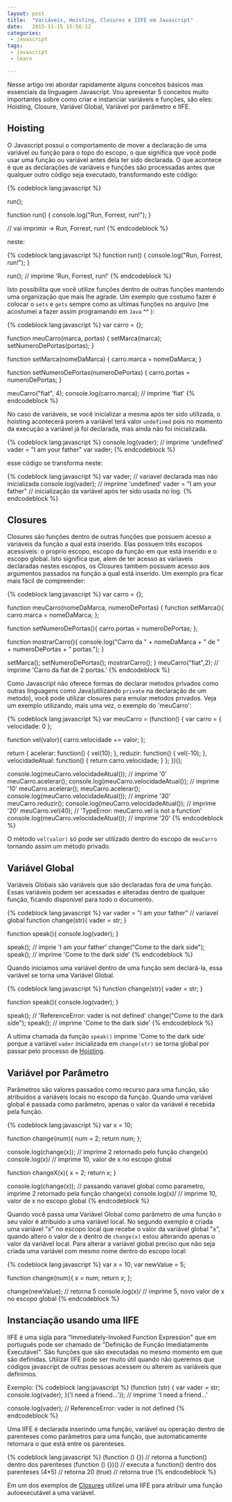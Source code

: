 ```yaml
---
layout: post
title:  "Variáveis, Hoisting, Closures e IIFE em Javascript"
date:   2015-11-15 15:56:12
categories:
 - javascript
tags:
 - javascript
 - learn

---
```

Nesse artigo irei abordar rapidamente alguns conceitos básicos mas essenciais da linguagem Javascript. Vou apresentar 5 conceitos muito importantes sobre como criar e instanciar variáveis e funções, são eles: Hoisting, Closure, Variável Global, Variável por parâmetro e IIFE.

## Hoisting

O Javascript possui o comportamento de mover a declaração de uma variável ou função para o topo do escopo, o que significa que você pode usar uma função ou variável antes dela ter sido declarada. O que acontece é que as declarações de variáveis e funções são processadas antes que qualquer outro código seja executado, transformando este código:

{% codeblock lang:javascript %}

run();

function run() {
  console.log("Run, Forrest, run!");
}

// vai imprimir -> Run, Forrest, run!
{% endcodeblock %}


neste:

{% codeblock lang:javascript %}
function run() {
  console.log("Run, Forrest, run!");
}

run(); // imprime 'Run, Forrest, run!'
{% endcodeblock %}

Isto possibilita que você utilize funções dentro de outras funções mantendo uma organização que mais lhe agrade. Um exemplo que costumo fazer é colocar o `sets` e `gets` sempre como as ultimas funções no arquivo (me acostumei a fazer assim programando em `Java` ^^ ):

{% codeblock lang:javascript %}
var carro = {};

function meuCarro(marca, portas) {
  setMarca(marca);
  setNumeroDePortas(portas);
}

function setMarca(nomeDaMarca) {
  carro.marca = nomeDaMarca;
}

function setNumeroDePortas(numeroDePortas) {
  carro.portas = numeroDePortas;
}

meuCarro("fiat", 4);
console.log(carro.marca); // imprime 'fiat'
{% endcodeblock %}

No caso de variáveis, se você inicializar a mesma após ter sido utilizada, o hoisting acontecerá porem a variável terá valor `undefined` pois no momento da execução a variável já foi declarada, mas ainda não foi inicializada.

{% codeblock lang:javascript %}
console.log(vader); // imprime 'undefined'
vader = "I am your father"
var vader;
{% endcodeblock %}

esse código se transforma neste:

{% codeblock lang:javascript %}
var vader; // variavel declarada mas não inicializada
console.log(vader); // imprime 'undefined'
vader = "I am your father" // inicialização da variável após ter sido usada no log.
{% endcodeblock %}

## Closures

Closures são funções dentro de outras funções que possuem acesso a variaveis da função a qual está inserido. Elas possuem três escopos acessiveis: o proprio escopo, escopo da função em que está inserido e o escopo global. Isto significa que, alem de ter acesso as variaveis declaradas nestes escopos, os Closures tambem possuem acesso aos argumentos passados na função a qual está inserido. Um exemplo pra ficar mais fácil de compreender:

{% codeblock lang:javascript %}
var carro = {};

function meuCarro(nomeDaMarca, numeroDePortas) {
  function setMarca(){
    carro.marca = nomeDaMarca;
  };

  function setNumeroDePortas(){
    carro.portas = numeroDePortas;
  };

  function mostrarCarro(){
    console.log("Carro da " + nomeDaMarca + " de " + numeroDePortas + " portas.");
  }

  setMarca();
  setNumeroDePortas();
  mostrarCarro();
}
meuCarro("fiat",2); // imprime 'Carro da fiat de 2 portas.'
{% endcodeblock %}

Como Javascript não oferece formas de declarar metodos privados como outras linguagens como Java(utilizando `private` na declaração de um metodo), você pode utilizar closures para emular metodos privados. Veja um exemplo utilizando, mais uma vez, o exemplo do 'meuCarro':

{% codeblock lang:javascript %}
var meuCarro = (function() {
  var carro = { velocidade: 0 };

  function vel(valor){
    carro.velocidade += valor;
  };

  return {
    acelerar: function() {
      vel(10);
    },
    reduzir: function() {
      vel(-10);
    },
    velocidadeAtual: function() {
      return carro.velocidade;
    }
  };
})();

console.log(meuCarro.velocidadeAtual()); // imprime '0'
meuCarro.acelerar();
console.log(meuCarro.velocidadeAtual()); // imprime '10'
meuCarro.acelerar();
meuCarro.acelerar();
console.log(meuCarro.velocidadeAtual()); // imprime '30'
meuCarro.reduzir();
console.log(meuCarro.velocidadeAtual()); // imprime '20'
meuCarro.vel(40); // 'TypeError: meuCarro.vel is not a function'
console.log(meuCarro.velocidadeAtual()); // imprime '20'
{% endcodeblock %}

O método `vel(valor)` só pode ser utilizado dentro do escopo de `meuCarro` tornando assim um método privado.

## Variável Global

Variáveis Globais são variáveis que são declaradas fora de uma função. Essas variáveis podem ser acessadas e alteradas dentro de qualquer função, ficando disponível para todo o documento.

{% codeblock lang:javascript %}
var vader = "I am your father" // variavel global
function change(str){
  vader = str;
}

function speak(){
  console.log(vader);
}

speak(); // imprie 'I am your father'
change("Come to the dark side");
speak(); // imprime 'Come to the dark side'
{% endcodeblock %}

Quando iniciamos uma variável dentro de uma função sem declará-la, essa variável se torna uma Variável Global.

{% codeblock lang:javascript %}
function change(str){
  vader = str;
}

function speak(){
  console.log(vader);
}

speak(); // 'ReferenceError: vader is not defined'
change("Come to the dark side");
speak(); // imprime 'Come to the dark side'
{% endcodeblock %}

A ultima chamada da função `speak()` imprime 'Come to the dark side' porque a variável `vader` inicializada em `change(str)` se torna global por passar pelo processo de [Hoisting](#hoisting).

## Variável por Parâmetro

Parâmetros são valores passados como recurso para uma função, são atribuídos a variáveis locais no escopo da função. Quando uma variável global é passada como parâmetro, apenas o valor da variável é recebida pela função.

{% codeblock lang:javascript %}
var x = 10;

function change(num){
  num = 2;
  return num;
};

console.log(change(x)); // imprime 2 retornado pelo função change(x)
console.log(x)/ // imprime 10, valor de x no escopo global

function changeX(x){
  x = 2;
  return x;
}

console.log(change(x)); // passando variavel global como parametro, imprime 2 retornado pela função change(x)
console.log(x)/ // imprime 10, valor de x no escopo global
{% endcodeblock %}

Quando você passa uma Variável Global como parâmetro de uma função o seu valor é atribuído a uma variável local. No segundo exemplo é criada uma variável "x" no escopo local que recebe o valor da variável global "x", quando altero o valor de x dentro de `change(x)` estou alterando apenas o valor da variável local. Para alterar a variável global preciso que não seja criada uma variável com mesmo nome dentro do escopo local:

{% codeblock lang:javascript %}
var x = 10;
var newValue = 5;

function change(num){
  x = num;
  return x;
};

change(newValue); // retorna 5
console.log(x)/ // imprime 5, novo valor de x no escopo global
{% endcodeblock %}

## Instanciação usando uma IIFE

IIFE é uma sigla para "Immediately-Invoked Function Expression" que em português
pode ser chamado de "Definição de Função Imediatamente Executável". São funções que são executadas no mesmo momento em que são definidas. Utilizar IIFE pode ser muito útil quando não queremos que códigos javascript de outras pessoas acessem ou alterem as variáveis que definimos.

Exemplo:
{% codeblock lang:javascript %}
(function (str) {
  var vader = str;
  console.log(vader);
}('I need a friend...')); // imprime 'I need a friend...'

console.log(vader); // ReferenceError: vader is not defined
{% endcodeblock %}

Uma IIFE é declarada inserindo uma função, variável ou operação dentro de parenteses como parâmetros para uma função, que automaticamente retornara o que está entre os parenteses.

{% codeblock lang:javascript %}
(function () {}) // retorna a function() dentro dos parenteses
(function () {})() // executa a function() dentro dos parenteses
(4*5) // retorna 20
(true) // retorna true
{% endcodeblock %}

Em um dos exemplos de [Closures](#closures) utilizei uma IIFE para atribuir uma função autoexecutável a uma variável.
